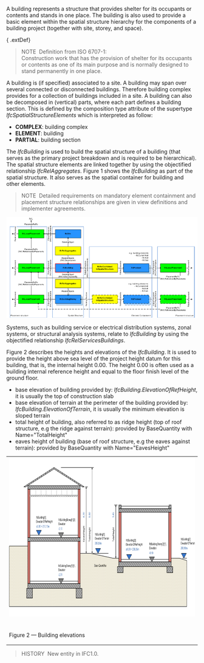 ﻿A building represents a structure that provides shelter for its occupants or contents and stands in one place. The building is also used to provide a basic element within the spatial structure hierarchy for the components of a building project (together with site, storey, and space).

{ .extDef}
> NOTE&nbsp; Definition from ISO 6707-1:  
> Construction work that has the provision of shelter for its occupants or contents as one of its main purpose and is normally designed to stand permanently in one place.

A building is (if specified) associated to a site. A building may span over several connected or disconnected buildings. Therefore building complex provides for a collection of buildings included in a site. A building can also be decomposed in (vertical) parts, where each part defines a building section. This is defined by the composition type attribute of the supertype _IfcSpatialStructureElements_ which is interpreted as follow:

* **COMPLEX**: building complex
* **ELEMENT**: building
* **PARTIAL**: building section

The _IfcBuilding_ is used to build the spatial structure of a building (that serves as the primary project breakdown and is required to be hierarchical). The spatial structure elements are linked together by using the objectified relationship _IfcRelAggregates_. Figure 1 shows the _IfcBuilding_ as part of the spatial structure. It also serves as the spatial container for building and other elements.

> NOTE&nbsp; Detailed requirements on mandatory element containment and placement structure relationships are given in view definitions and implementer agreements.

!["IfcBuildingStorey as part of a spatial structure"](../../../../../../figures/ifcbuilding-spatialstructure.png "Figure 1 &mdash; Building composition")

Systems, such as building service or electrical distribution systems, zonal systems, or structural analysis systems, relate to _IfcBuilding_ by using the objectified relationship _IfcRelServicesBuildings_.

Figure 2 describes the heights and elevations of the _IfcBuilding_. It is used to provide the height above sea level of the project height datum for this building, that is, the internal height 0.00. The height 0.00 is often used as a building internal reference height and equal to the floor finish level of the ground floor.

* base elevation of building provided by: _IfcBuilding.ElevationOfRefHeight_, it is usually the top of construction slab 
* base elevation of terrain at the perimeter of the building provided by: _IfcBuilding.ElevationOfTerrain_, it is usually the minimum elevation is sloped terrain 
* total height of building, also referred to as ridge height (top of roof structure, e.g the ridge against terrain): provided by BaseQuantity with Name="TotalHeight" 
* eaves height of building (base of roof structure, e.g the eaves against terrain): provided by BaseQuantity with Name="EavesHeight" 

<table border="0" cellpadding="2" cellspacing="2">
      <tbody>
        <tr valign="top">
          <td align="left" valign="top">
            <img src="../../../../../../figures/ifcbuilding_heights.png" alt="building heights" border="0" height="420" width="800">&nbsp;
          </td>
        </tr>
        <tr>
          <td>
            <p class="figure">Figure 2 &mdash; Building elevations
            </p>
          </td>
        </tr>
      </tbody>
    </table>

> HISTORY&nbsp; New entity in IFC1.0.
